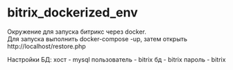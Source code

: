 # bitrix_dockerized_env
Окружение для запуска битрикс через docker.  
Для запуска выполнить docker-compose -up, затем открыть http://localhost/restore.php  

Настройки БД: 
хост - mysql
пользователь - bitrix
бд - bitrix
пароль - bitrix

